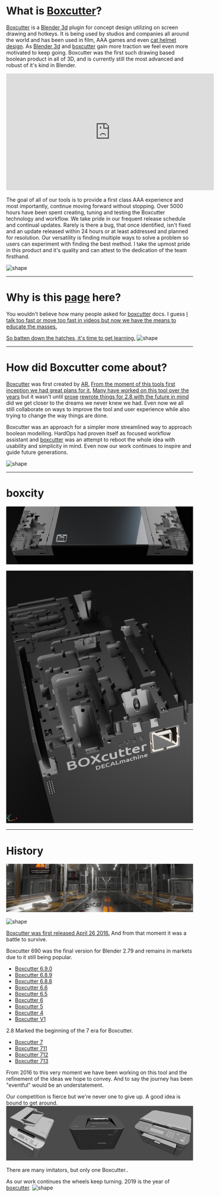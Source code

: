 # What is [Boxcutter](https://gumroad.com/l/BoxCutter)?

[Boxcutter](https://gumroad.com/l/BoxCutter) is a [Blender 3d](https://www.blender.org/) plugin for concept design utilizing on screen drawing and hotkeys. It is being used by studios and companies all around the world and has been used in film, AAA games and even [cat helmet design](https://www.instagram.com/p/BseK8Nll34j/). As [Blender 3d](https://www.blender.org/) and [boxcutter](https://gumroad.com/l/BoxCutter) gain more traction we feel even more motivated to keep going. Boxcutter was the first such drawing based boolean product in all of 3D, and is currently still the most advanced and robust of it's kind in Blender.

<iframe width="560" height="315" src="https://www.youtube.com/embed/H3093mifDoI" frameborder="0" allowfullscreen></iframe>

The goal of all of our tools is to provide a first class AAA experience and most importantly, continue moving forward without stopping. Over 5000 hours have been spent creating, tuning and testing the Boxcutter technology and workflow. We take pride in our frequent release schedule and continual updates. Rarely is there a bug, that once identified, isn't fixed and an update released within 24 hours or at least addressed and planned for resolution. Our versatility is finding multiple ways to solve a problem so users can experiment with finding the best method. I take the upmost pride in this product and it's quality and can attest to the dedication of the team firsthand.

![shape](img/index/ogif1.gif)

___

# Why is this [page](https://www.youtube.com/playlist?list=PL0RqAjByAphEUuI2JDxIjjCQtfTRQlRh0) here?

You wouldn't believe how many people asked for [boxcutter](https://gumroad.com/l/BoxCutter) docs. I guess [I talk too fast or move too fast in videos but now we have the means to educate the masses.](https://www.youtube.com/playlist?list=PL0RqAjByAphEUuI2JDxIjjCQtfTRQlRh0)

[So batten down the hatches, it's time to get learning.](https://www.youtube.com/playlist?list=PL0RqAjByAphEUuI2JDxIjjCQtfTRQlRh0)
![shape](img/index/ogif5.gif)

___

# How did Boxcutter come about?

[Boxcutter](https://masterxeon1001.com/2016/04/26/box-cutter-guide-v1/) was first created by [AR.](https://twitter.com/AdrianRutk0wski/) [From the moment of this tools first inception we had great plans for it.](https://masterxeon1001.com/2016/04/26/box-cutter-guide-v1/) [Many have worked on this tool over the years](https://masterxeon1001.com/2018/09/25/boxcutter-6-9-0-poly-dirk/) but it wasn't until [proxe](https://twitter.com/proxeIO) [rewrote things for 2.8 with the future in mind](https://masterxeon1001.com/2018/11/30/boxcutter-7-2-8-betascythe/) did we get closer to the dreams we never knew we had. Even now we all still collaborate on ways to improve the tool and user experience while also trying to change the way things are done.

Boxcutter was an approach for a simpler more streamlined way to approach boolean modelling. HardOps had proven itself as focused workflow assistant and [boxcutter](https://gumroad.com/l/BoxCutter) was an attempt to reboot the whole idea with usability and simplicity in mind. Even now our work continues to inspire and guide future generations.

![shape](img/index/ogif2.gif)

___

# boxcity

![shape](img/index/ss2.png)

![shape](img/index/ss3.png)
___

# History

![shape](img/index/ss1.png)

![shape](img/index/ogif3.gif)

[Boxcutter was first released April 26 2016.](https://youtu.be/drgcD9YqYUc) And from that moment it was a battle to survive.

Boxcutter 690 was the final version for Blender 2.79 and remains in markets due to it still being popular.

- [Boxcutter 6.9.0](https://masterxeon1001.com/2018/09/25/boxcutter-6-9-0-poly-dirk/)
- [Boxcutter 6.8.9](https://masterxeon1001.com/2018/07/24/boxcutter-6-8-9-interdimensional-ghostscythe/)
- [Boxcutter 6.8.8](https://masterxeon1001.com/2018/06/04/boxcutter-6-8-8-ghostscythe/)
- [Boxcutter 6.6](https://masterxeon1001.com/2017/09/21/boxcutter-6-6-update-notes/)
- [Boxcutter 6.5](https://masterxeon1001.com/2017/04/29/boxcutter-6-5-symslice/)
- [Boxcutter 6](h{ttps://masterxeon1001.com/2017/02/15/boxcutter-6-matscythe/)
- [Boxcutter 5](https://masterxeon1001.com/2016/09/30/boxcutter-5-switchblade-update-notes/)
- [Boxcutter 4](https://masterxeon1001.com/2016/05/28/box-cutter-4-update-notes/)
- [Boxcutter V1](https://masterxeon1001.com/2016/04/26/box-cutter-guide-v1/)

2.8 Marked the beginning of the 7 era for Boxcutter.

- [Boxcutter 7](https://masterxeon1001.com/2018/11/30/boxcutter-7-2-8-betascythe/)
- [Boxcutter 711](https://masterxeon1001.com/2019/02/15/boxcutter-711-release-notes/)
- [Boxcutter 712](https://masterxeon1001.com/2019/04/12/boxcutter-712-release-notes/)
- [Boxcutter 713](https://masterxeon1001.com/2019/07/10/boxcutter-713-release-notes/)

From 2016 to this very moment we have been working on this tool and the refinement of the ideas we hope to convey. And to say the journey has been "eventful" would be an understatement.

Our competition is fierce but we're never one to give up. A good idea is bound to get around.
![shape](img/index/competition.png)

There are many imitators, but only one Boxcutter..

As our work continues the wheels keep turning. 2019 is the year of [boxcutter](https://gumroad.com/l/BoxCutter).
![shape](img/index/ogif4.gif)
